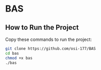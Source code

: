 # BAS

## How to Run the Project

Copy these commands to run the project:

```bash
git clone https://github.com/osi-177/BAS
cd bas
chmod +x bas
./bas
 
